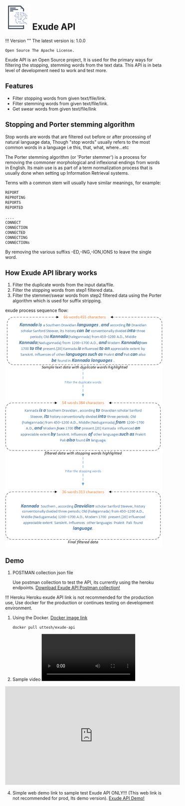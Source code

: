 # <img src="img/logo.png" alt="drawing" width="80"/> Exude API

!!! Version ""
    The latest version is: 1.0.0

    Open Source The Apache License.

Exude API is an Open Source project, It is used for the primary ways for filtering the stopping, stemming words from the text data. This API is in beta level of development need to work and test more.


## Features

* Filter stopping words from given text/file/link.
* Filter stemming words from given text/file/link.
* Get swear words from given text/file/link

## Stopping and Porter stemming algorithm

Stop words are words that are filtered out before or after processing of natural language data, Though "stop words" usually refers to the most common words in a language i.e this, that, what, where...etc 

The Porter stemming algorithm (or 'Porter stemmer') is a process for removing the commoner morphological and inflexional endings from words in English. 
Its main use is as part of a term normalization process that is usually done when setting up Information Retrieval systems.

Terms with a common stem will usually have similar meanings, for example:

```
REPORT
REPROTING
REPORTS
REPORTED

....
CONNECT
CONNECTION
CONNECTED
CONNECTING
CONNECTIONs

```

By removing the various suffixs -ED,-ING,-ION,IONS to leave the single word.


## How Exude API library works

1. Filter the duplicate words from the input data/file.
2. Filter the stopping words from step1 filtered data.
3. Filter the stemmer/swear words from step2 filtered data using the Porter algorithm which is used for suffix stripping.

exude process sequence flow:
![Exude API Process Flow](img/exude_filtering_flow.png "Title")

## Demo

1. POSTMAN collection json file
   
    Use postman collection to test the API, its currently using the heroku endpoints.
    <a href="https://raw.githubusercontent.com/uttesh/exude-api/gh-pages/exude-api.postman_collection.json" target="_blank">Download Exude API Postman collection!</a>

!!! Heroku 
    Heroku exude API link is not recommended for the production use, Use docker for the production or continues testing on development environment.
    
1.  Using the Docker. <a href="https://hub.docker.com/r/uttesh/exude-api" target="_blank">Docker image link</a>
   
    ```
    docker pull uttesh/exude-api
    ```

2. Sample video  ![](exude_api.webm)
<iframe width="560" height="315" src="https://www.youtube.com/embed/KDZ4BEfoGo4" frameborder="0" allow="accelerometer; autoplay; encrypted-media; gyroscope; picture-in-picture" allowfullscreen></iframe>

4. Simple web demo link to sample test Exude API ONLY!!! (This web link is not recommended for prod, Its demo version). <a href="https://exude.herokuapp.com/" target="_blank">Exude API Demo!</a>
   
   


